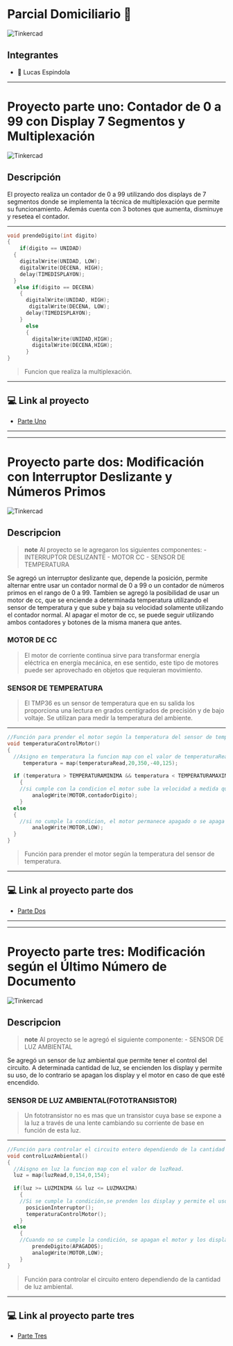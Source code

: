 # Parcial Domiciliario :page_facing_up:
![Tinkercad](ArduinoTinkercad.jpg)

## Integrantes
- :cowboy_hat_face: Lucas Espindola
   
---

# Proyecto parte uno: Contador de 0 a 99 con Display 7 Segmentos y Multiplexación
![Tinkercad](ciucuito.jpg)

## Descripción

El proyecto realiza un contador de 0 a 99 utilizando dos displays de 7 segmentos donde se implementa la técnica de multiplexación que permite su funcionamiento. Además cuenta con 3 botones que aumenta, disminuye y resetea el contador.

---
~~~ C
void prendeDigito(int digito)
{ 
    if(digito == UNIDAD)
  {
    digitalWrite(UNIDAD, LOW);
    digitalWrite(DECENA, HIGH);
    delay(TIMEDISPLAYON);
  }
   else if(digito == DECENA)
    {
      digitalWrite(UNIDAD, HIGH);
       digitalWrite(DECENA, LOW);
      delay(TIMEDISPLAYON);
    }
      else
      {
        digitalWrite(UNIDAD,HIGH);
        digitalWrite(DECENA,HIGH);
      }
}
~~~
> Funcion que realiza la multiplexación.
---

## :computer: Link al proyecto

- [Parte Uno](https://www.tinkercad.com/things/buAP0c983mY)

---
---

# Proyecto parte dos: Modificación con Interruptor Deslizante y Números Primos
![Tinkercad](circuito2.jpg)

## Descripcion
> **note**
Al proyecto se le agregaron los siguientes componentes: -INTERRUPTOR DESLIZANTE - MOTOR CC - SENSOR DE TEMPERATURA

Se agregó un interruptor deslizante que, depende la posición, permite alternar entre usar un contador normal de 0 a 99 o un contador de números primos en el rango de 0 a 99.
Tambien se agregó la posibilidad de usar un motor de cc, que se enciende a determinada temperatura utilizando el sensor de temperatura y que sube y baja su velocidad solamente utilizando el contador normal. 
Al apagar el motor de cc, se puede seguir utilizando ambos contadores y botones de la misma manera que antes.

### MOTOR DE CC
> El motor de corriente continua sirve para transformar energía eléctrica en energía mecánica, en ese sentido, este tipo de motores puede ser aprovechado en objetos que requieran movimiento.
### SENSOR DE TEMPERATURA
> El TMP36 es un sensor de temperatura que en su salida los proporciona una lectura en grados centígrados de precisión y de bajo voltaje. Se utilizan para medir la temperatura del ambiente.
---
~~~ C
//Función para prender el motor según la temperatura del sensor de temperatura.
void temperaturaControlMotor()
{
  //Asigno en temperatura la funcion map con el valor de temperaturaRead.
	 temperatura = map(temperaturaRead,20,350,-40,125);
  
  if (temperatura > TEMPERATURAMINIMA && temperatura < TEMPERATURAMAXIMA)
    {
    //si cumple con la condicion el motor sube la velocidad a medida que incrementa el contador común
  		analogWrite(MOTOR,contadorDigito);
  	}
  else
  {
    //si no cumple la condicion, el motor permanece apagado o se apaga si estaba en funcionamiento.
  	    analogWrite(MOTOR,LOW);
  }  	  
}
~~~
> Función para prender el motor según la temperatura del sensor de temperatura.
---

## :computer: Link al proyecto parte dos

- [Parte Dos](https://www.tinkercad.com/things/3fFhyDG7J3W)

---
---

# Proyecto parte tres: Modificación según el Último Número de Documento
![Tinkercad](circuito3.jpg)

## Descripcion
> **note**
Al proyecto se le agregó el siguiente componente: - SENSOR DE LUZ AMBIENTAL

Se agregó un sensor de luz ambiental que permite tener el control del circuito. A determinada cantidad de luz, se encienden los display y permite su uso, de lo contrario se apagan los display y el motor en caso de que esté encendido.

### SENSOR DE LUZ AMBIENTAL(FOTOTRANSISTOR)
> Un fototransistor no es mas que un transistor cuya base se expone a la luz a través de una lente cambiando su corriente de base en función de esta luz.
---
~~~ C
//Función para controlar el circuito entero dependiendo de la cantidad de luz ambiental.
void controlLuzAmbiental()
{
  //Aisgno en luz la funcion map con el valor de luzRead.
  luz = map(luzRead,0,154,0,154);
  
  if(luz >= LUZMINIMA && luz <= LUZMAXIMA)
    {
    //Si se cumple la condición,se prenden los display y permite el uso total del circuito.
      posicionInterruptor();
      temperaturaControlMotor();  
    }
  else
    {
    //Cuando no se cumple la condición, se apagan el motor y los display.
        prendeDigito(APAGADOS);
        analogWrite(MOTOR,LOW);
    }
}
~~~
> Función para controlar el circuito entero dependiendo de la cantidad de luz ambiental.
---

## :computer: Link al proyecto parte tres
- [Parte Tres](https://www.tinkercad.com/things/gzIJMUw3nne)


